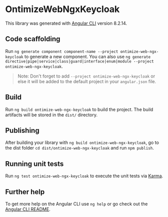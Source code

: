 # OntimizeWebNgxKeycloak

This library was generated with [Angular CLI](https://github.com/angular/angular-cli) version 8.2.14.

## Code scaffolding

Run `ng generate component component-name --project ontimize-web-ngx-keycloak` to generate a new component. You can also use `ng generate directive|pipe|service|class|guard|interface|enum|module --project ontimize-web-ngx-keycloak`.
> Note: Don't forget to add `--project ontimize-web-ngx-keycloak` or else it will be added to the default project in your `angular.json` file. 

## Build

Run `ng build ontimize-web-ngx-keycloak` to build the project. The build artifacts will be stored in the `dist/` directory.

## Publishing

After building your library with `ng build ontimize-web-ngx-keycloak`, go to the dist folder `cd dist/ontimize-web-ngx-keycloak` and run `npm publish`.

## Running unit tests

Run `ng test ontimize-web-ngx-keycloak` to execute the unit tests via [Karma](https://karma-runner.github.io).

## Further help

To get more help on the Angular CLI use `ng help` or go check out the [Angular CLI README](https://github.com/angular/angular-cli/blob/master/README.md).
